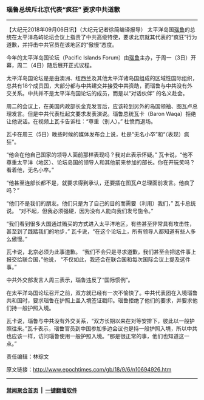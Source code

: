 ### 瑙鲁总统斥北京代表“疯狂” 要求中共道歉
------------------------

<p>【大纪元2018年09月06日讯】（大纪元记者徐简编译报导） 太平洋岛国<a href="http://www.epochtimes.com/gb/tag/%E7%91%99%E9%B2%81.html">瑙鲁</a>的总统在太平洋岛屿论坛会议上指责了中共高级特使，要求北京就其代表的“疯狂”行为道歉，并抨击中共官员在该地区的“傲慢”态度。</p>
<p>今年的太平洋岛国论坛（Pacific Islands Forum）由<a href="http://www.epochtimes.com/gb/tag/%E7%91%99%E9%B2%81.html">瑙鲁</a>主办，于周一（3日）开幕，周二（4日）随后展开正式议程。</p>
<p>太平洋岛国论坛是是由澳洲、纽西兰及其他太平洋诸岛国组成的区域性国际组织，总共有18个成员国，大部分都与中共建交并接受中共资助，而瑙鲁与中共没有外交关系。中共并不是太平洋岛国论坛的成员，而是以“对话伙伴” 的名义赴会。</p>
<p>周二的会议上，在美国内政部长金克发言后，应该轮到另外的岛国领袖、图瓦卢总理发言。但是中共代表杜起文要求发表演说。瑙鲁总统瓦卡（Baron Waqa）拒绝让他说话。在视频上瓦卡告诉杜：“尊重（别人）。” 杜愤而退场。</p>
<p>瓦卡在周三（5日）晚些时候的媒体发布会上说，杜是“无名小卒”和“（表现）疯狂”。</p>
<p>“他会在他自己国家的领导人面前那样表现吗？我对此表示怀疑。” 瓦卡说，“他不尊重太平洋（地区）、论坛岛国的领导人和其他前来参加的部长。你在开玩笑吗？看着他，无名小卒。”</p>
<p>“他甚至连部长都不是，就要求得到承认，还要插在图瓦卢总理面前发言。他疯了吗？”</p>
<p>“他们不是我们的朋友。他们只是为了自己的目的而需要（利用）我们，” 瓦卡总统说。 “对不起，但我必须强硬，因为没有人能向我们发号施令。”</p>
<p>“我们看到很多大国通过贿买的方式进入太平洋地区，有些甚至非常具有攻击性，甚至到了践踏我们的地步，” 瓦卡说，“在这个论坛上，所有领导人都知道有些人多么傲慢。”</p>
<p>瓦卡说，北京必须为此事道歉。 “我们不会只是寻求道歉，我们甚至会把这件事上报交给联合国，”他说， “不仅如此，我还会在联合国和每次国际会议上提及这件事。”</p>
<p>中共外交部发言人周三表示，瑙鲁违反了“国际惯例”。</p>
<p>在太平洋岛国论坛召开之前，双方就已经有一次不愉快了。中共代表团在入境瑙鲁共和国时，要求瑙鲁在护照上盖入境签证戳印。瑙鲁拒绝了他们的要求，并要求他们持一般护照入境。</p>
<p>瓦卡说，瑙鲁与中共没有外交关系，“双方长期以来在对等安排下，彼此以一般护照往来。”瓦卡表示，瑙鲁官员到中国参加多边会议也是持一般护照入境，所以中共也应该一样，访问瑙鲁使用一般护照入境。“那是很正常的事，他们也知道这一点。”</p>
<p>责任编辑：林琮文</p>

原文链接：http://www.epochtimes.com/gb/18/9/6/n10694926.htm


------------------------
#### [禁闻聚合首页](https://github.com/gfw-breaker/banned-news/blob/master/README.md) &nbsp;|&nbsp;  [一键翻墙软件](https://github.com/gfw-breaker/nogfw/blob/master/README.md)